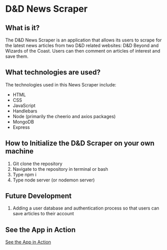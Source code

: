 # D&D News Scraper

## What is it? 
The D&D News Scraper is an application that allows its users to scrape for the latest news articles from two D&D related websites: D&D Beyond and Wizards of the Coast. 
Users can then comment on articles of interest and save them. 

## What technologies are used? 
The technologies used in this News Scraper include: 

* HTML
* CSS
* JavaScript
* Handlebars
* Node (primarily the cheerio and axios packages)
* MongoDB
* Express

## How to Initialize the D&D Scraper on your own machine
1. Git clone the repository
2. Navigate to the repository in terminal or bash
3. Type npm i
4. Type node server (or nodemon server)

## Future Development
1. Adding a user database and authentication process so that users can save articles to their account

## See the App in Action
[See the App in Action](https://still-falls-80440.herokuapp.com/)
